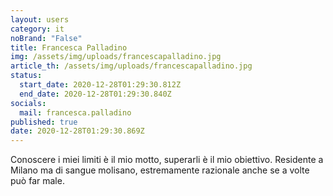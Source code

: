 ```yaml
---
layout: users
category: it
noBrand: "False"
title: Francesca Palladino
img: /assets/img/uploads/francescapalladino.jpg
article_th: /assets/img/uploads/francescapalladino.jpg
status:
  start_date: 2020-12-28T01:29:30.812Z
  end_date: 2020-12-28T01:29:30.840Z
socials:
  mail: francesca.palladino
published: true
date: 2020-12-28T01:29:30.869Z
---
```

Conoscere i miei limiti è il mio motto, superarli è il mio obiettivo.
Residente a Milano ma di sangue molisano, estremamente razionale anche se a volte può far male.